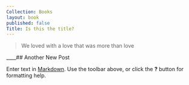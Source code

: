 ```yaml
---
Collection: Books
layout: book
published: false
Title: Is this the title?
---
```

> We loved with a love that was more than love

____## Another New Post

Enter text in [Markdown](http://daringfireball.net/projects/markdown/). Use the toolbar above, or click the **?** button for formatting help.
